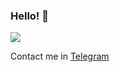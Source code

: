 ### Hello! 👋

![](https://komarev.com/ghpvc/?username=inspired99&color=blueviolet)

Contact me in [Telegram](https://t.me/elisey999)
